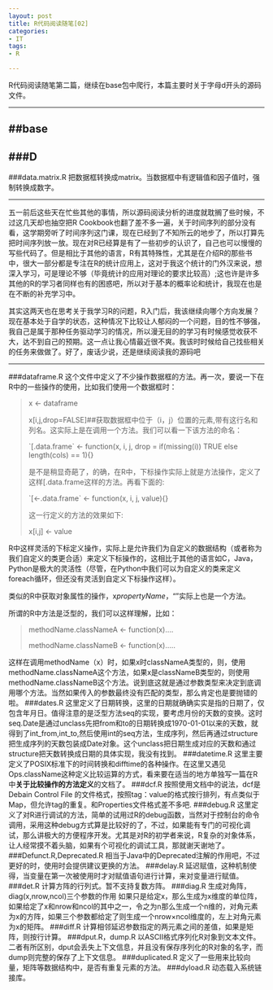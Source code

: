 ```yaml
---
layout: post
title: R代码阅读随笔[02]
categories:
- IT
tags:
- R

---
```



R代码阅读随笔第二篇，继续在base包中爬行，本篇主要时关于字母d开头的源码文件。

---
##base
---
###D
-----
###data.matrix.R
把数据框转换成matrix。当数据框中有逻辑值和因子值时，强制转换成数字。

------
五一前后这些天在忙些其他的事情，所以源码阅读分析的进度就耽搁了些时候，不过这几天却也抽空把R Cookbook也翻了差不多一遍，关于时间序列的部分没有看，这学期旁听了时间序列这门课，现在已经到了不知所云的地步了，所以打算先把时间序列放一放。现在对R已经算是有了一些初步的认识了，自己也可以慢慢的写些代码了。但是相比于其他的语言，R有其特殊性，尤其是在介绍R的那些书中，很大一部分都是专注在R的统计应用上，这对于我这个统计的门外汉来说，想深入学习，可是理论不够（毕竟统计的应用对理论的要求比较高）;这也许是许多其他的R的学习者同样也有的困惑吧，所以对于基本的概率论和统计，我现在也是在不断的补充学习中。

其实这两天也在思考关于我学习R的问题，R入门后，我该继续向哪个方向发展？现在基本处于自学的状态，这种情况下比较让人郁闷的一个问题，目的性不够强，我自己是属于那种任务驱动学习的情况，所以漫无目的的学习有时候感觉收获不大，达不到自己的预期。这一点让我心情最近很不爽。我该时时候给自己找些相关的任务来做做了。好了，废话少说，还是继续阅读我的源码吧

----
###dataframe.R
这个文件中定义了不少操作数据框的方法。再一次，要说一下在R中的一些操作的使用，比如我们使用一个数据框时：
>x <- dataframe
>
>x[i,j,drop=FALSE]##获取数据框中位于（i，j）位置的元素,带有这行名和列名。这实际上是在调用一个方法。我们可以看一下该方法的命名：
>
>\`[.data.frame\` <-
    function(x, i, j, drop = if(missing(i)) TRUE else length(cols) == 1){}
>
>是不是稍显奇葩了，的确，在R中，下标操作实际上就是方法操作，定义了这样[.data.frame这样的方法。再看下面的:
>
>\`[<-.data.frame\` <- function(x, i, j, value){}
>
>这一行定义的方法的效果如下:
>
>x[i,j] <- value

R中这样灵活的下标定义操作，实际上是允许我们为自定义的数据结构（或者称为我们自定义的类更合适）来定义下标操作的，这相比于其他的语言如C，Java，Python是极大的灵活性（尽管，在Python中我们可以为自定义的类来定义foreach循环，但还没有灵活到自定义下标操作这样）。

类似的R中获取对象属性的操作，x$propertyName，“$”实际上也是一个方法。

所谓的R中方法是泛型的，我们可以这样理解，比如：
>methodName.classNameA <- function(x)....
>
>methodName.classNameB <- function(x).....

这样在调用methodName（x）时，如果x时classNameA类型的，则，使用methodName.classNameA这个方法，如果x是classNameB类型的，则使用methodName.classNameB这个方法。说到底这就是通过参数类型来决定到底调用哪个方法。当然如果传入的参数最终没有匹配的类型，那么肯定也是要抛错的啦。
###dates.R
这里定义了日期转换，这里的日期就确确实实是指的日期了，仅包含年月日。值得注意的是泛型方法seq的实现，要考虑月份的天数的变换。这时seq.Date是通过unclass先把from和to的日期转换成1970-01-01以来的天数，就得到了int_from,int_to,然后使用int的seq方法，生成序列，然后再通过structure把生成序列的天数包装成Date对象。这个unclass把日期生成对应的天数和通过structure把天数转换成日期的具体实现，我没有找到。
###datetime.R
这里主要定义了POSIX标准下的时间转换和difftime的各种操作。在这里又遇见Ops.className这种定义比较运算的方式，看来要在适当的地方单独写一篇在R中**关于比较操作的方法定义**的文档了。
###dcf.R
按照使用文档中的说法，dcf是Debain Control File 的文件格式，按照tag：value的格式按行排列，有点类似于Map，但允许tag的重复。和Properties文件格式差不多吧.
###debug.R
这里定义了对R进行调试的方法，简单的试用过R的debug函数，当然对于控制台的命令调用，采用这种debug方式算是比较好的了，不过，如果能有专门的可视化调试，那么讲极大的方便程序开发。尤其是对R的初学者来说，R复杂的对象体系，让人经常摸不着头脑，如果有个可视化的调试工具，那就谢天谢地了。
###Defunct.R,Deprecated.R
相当于Java中的Deprecated注解的作用吧，不过更好的时，使用时会提供建议更换的方法。
###delay.R
延迟赋值，这种机制使得，当变量在第一次被使用时才对赋值语句进行计算，来对变量进行赋值。
###det.R
计算方阵的行列式。暂不支持复数方阵。
###diag.R
生成对角阵，diag(x,nrow,ncol)三个参数的作用
如果只是给定x，那么生成为x维度的单位阵，如果给定了x和nrow和ncol的其中之一，令之为n那么生成一个n维的，对角元素为x的方阵，如果三个参数都给定了则生成一个nrow×ncol维度的，左上对角元素为x的矩阵。
###diff.R
计算相邻延迟参数指定的两元素之间的差值，如果是矩阵，则按行计算。
###dput.R，dump.R
以ASCII格式序列化R对象到文本文件。二者有所区别，dput会丢失上下文信息，并且没有保存序列化的R对象的名字，而dump则完整的保存了上下文信息。
###duplicated.R
定义了一些用来比较向量，矩阵等数据结构中，是否有重复元素的方法。
###dyload.R
动态载入系统链接库。